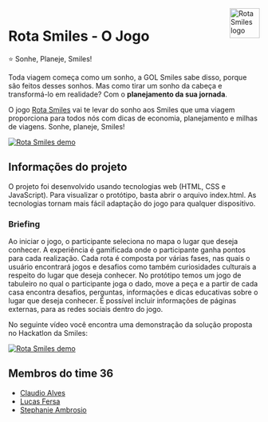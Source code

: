 <a href="https://jornadasmiles.netlify.app/">
    <img src="https://jornadasmiles.netlify.app/img/logo_rotasm.png" alt="Rota Smiles logo" title="Rota Smiles" align="right" height="60" />
</a>

Rota Smiles - O Jogo
======================

:star: Sonhe, Planeje, Smiles!

Toda viagem começa como um sonho, a GOL Smiles sabe disso, porque são feitos desses sonhos. Mas como tirar um sonho da cabeça e transformá-lo em realidade? Com o **planejamento da sua jornada**.

O jogo [Rota Smiles](https://jornadasmiles.netlify.app) vai te levar do sonho aos Smiles que uma viagem proporciona para todos nós com dicas de economia, planejamento e milhas de viagens. 
Sonhe, planeje, Smiles!

[![Rota Smiles demo](https://jornadasmiles.netlify.app/img/mapa1.png)](https://jornadasmiles.netlify.app/)


## Informações do projeto

O projeto foi desenvolvido usando tecnologias web (HTML, CSS e JavaScript). Para visualizar o protótipo, basta abrir o arquivo index.html. As tecnologias  tornam mais fácil adaptação do jogo para qualquer dispositivo. 

### Briefing
Ao iniciar o jogo, o participante seleciona no mapa o lugar que deseja conhecer. A experiência é gamificada onde o participante ganha pontos para cada realização. Cada rota é composta por várias fases, nas quais o usuário encontrará jogos e desafios como também curiosidades culturais a respeito do lugar que deseja conhecer. No protótipo temos um jogo de tabuleiro no qual o participante joga o dado, move a peça e a partir de cada casa encontra desafios, perguntas, informações e dicas educativas sobre o lugar que deseja conhecer. É possível incluir informações de páginas externas, para as redes sociais dentro do jogo.

No seguinte vídeo você encontra uma demonstração da solução proposta no Hackatlon da Smiles:

[![Rota Smiles demo](https://jornadasmiles.netlify.app/img/ytube_thumb.jpg)](https://www.youtube.com/watch?v=xGbmH2RHnMA)

## Membros do time 36

* [Claudio Alves](https://www.linkedin.com/in/claudiospace/)
* [Lucas Fersa](https://www.linkedin.com/in/lucasfersa/) 
* [Stephanie Ambrosio](https://www.linkedin.com/in/stephanie-ambrosio-944779205) 

